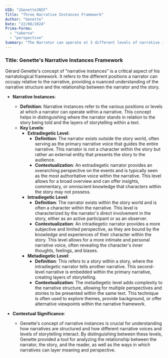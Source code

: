 ```yaml
---
UID: "2Genette3NIF"
Title: "Three Narrative Instances Framework"
Author: "Genette"
Date: "22/08/2024"
Prima-Forma: 
  - "taberna" 
  - "perspective"
Summary: "The Narrator can operate at 3 different levels of narrative instances: extradiegetic, intradiegetic, or metadiagetic. "
---
```


### Title: **Genette's Narrative Instances Framework**

Gérard Genette's concept of "narrative instances" is a critical aspect of his narratological framework. It refers to the different positions a narrator can occupy relative to the narrative, providing a nuanced understanding of the narrative structure and the relationship between the narrator and the story.

- **Narrative Instances**:
  - **Definition**: Narrative instances refer to the various positions or levels at which a narrator can operate within a narrative. This concept helps in distinguishing where the narrator stands in relation to the story being told and the layers of storytelling within a text.
  - **Key Levels**:
    - **Extradiegetic Level**:
      - **Definition**: The narrator exists outside the story world, often serving as the primary narrative voice that guides the entire narrative. This narrator is not a character within the story but rather an external entity that presents the story to the audience.
      - **Contextualization**: An extradiegetic narrator provides an overarching perspective on the events and is typically seen as the most authoritative voice within the narrative. This level allows for a broad overview and can offer insights, commentary, or omniscient knowledge that characters within the story may not possess.
    - **Intradiegetic Level**:
      - **Definition**: The narrator exists within the story world and is often a character within the narrative. This level is characterized by the narrator's direct involvement in the story, either as an active participant or as an observer.
      - **Contextualization**: An intradiegetic narrator provides a more subjective and limited perspective, as they are bound by the knowledge and experiences of their character within the story. This level allows for a more intimate and personal narrative voice, often revealing the character's inner thoughts, feelings, and biases.
    - **Metadiegetic Level**:
      - **Definition**: This refers to a story within a story, where the intradiegetic narrator tells another narrative. This second-level narrative is embedded within the primary narrative, creating layers of storytelling.
      - **Contextualization**: The metadiegetic level adds complexity to the narrative structure, allowing for multiple perspectives and stories to be presented within the same text. This technique is often used to explore themes, provide background, or offer alternative viewpoints within the narrative framework.

- **Contextual Significance**:
  - Genette's concept of narrative instances is crucial for understanding how narratives are structured and how different narrative voices and levels of storytelling interact. By distinguishing between these levels, Genette provided a tool for analyzing the relationship between the narrator, the story, and the reader, as well as the ways in which narratives can layer meaning and perspective.
